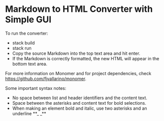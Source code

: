 # Markdown to HTML Converter with Simple GUI

To run the converter:

- stack build
- stack run
- Copy the source Markdown into the top text area and hit enter.
- If the Markdown is correctly formatted, the new HTML will appear in the bottom text area.

For more information on Monomer and for project dependencies, check https://github.com/fjvallarino/monomer.

Some important syntax notes:

- No space between list and header identifiers and the content text.
- Space between the asterisks and content text for bold selections.
- When making an element bold and italic, use two asterisks and an underline \*\*\_ \_\*\*
